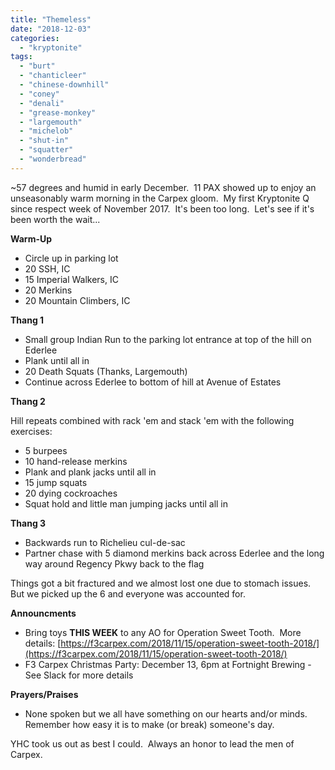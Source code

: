 ```yaml
---
title: "Themeless"
date: "2018-12-03"
categories: 
  - "kryptonite"
tags: 
  - "burt"
  - "chanticleer"
  - "chinese-downhill"
  - "coney"
  - "denali"
  - "grease-monkey"
  - "largemouth"
  - "michelob"
  - "shut-in"
  - "squatter"
  - "wonderbread"
---
```


~57 degrees and humid in early December.  11 PAX showed up to enjoy an unseasonably warm morning in the Carpex gloom.  My first Kryptonite Q since respect week of November 2017.  It's been too long.  Let's see if it's been worth the wait...

**Warm-Up**

- Circle up in parking lot
- 20 SSH, IC
- 15 Imperial Walkers, IC
- 20 Merkins
- 20 Mountain Climbers, IC

**Thang 1**

- Small group Indian Run to the parking lot entrance at top of the hill on Ederlee
- Plank until all in
- 20 Death Squats (Thanks, Largemouth)
- Continue across Ederlee to bottom of hill at Avenue of Estates

**Thang 2**

Hill repeats combined with rack 'em and stack 'em with the following exercises:

- 5 burpees
- 10 hand-release merkins
- Plank and plank jacks until all in
- 15 jump squats
- 20 dying cockroaches
- Squat hold and little man jumping jacks until all in

**Thang 3**

- Backwards run to Richelieu cul-de-sac
- Partner chase with 5 diamond merkins back across Ederlee and the long way around Regency Pkwy back to the flag

Things got a bit fractured and we almost lost one due to stomach issues. But we picked up the 6 and everyone was accounted for.

**Announcments**

- Bring toys **THIS WEEK** to any AO for Operation Sweet Tooth.  More details: [https://f3carpex.com/2018/11/15/operation-sweet-tooth-2018/](https://f3carpex.com/2018/11/15/operation-sweet-tooth-2018/)
- F3 Carpex Christmas Party: December 13, 6pm at Fortnight Brewing - See Slack for more details

**Prayers/Praises**

- None spoken but we all have something on our hearts and/or minds.  Remember how easy it is to make (or break) someone's day.

YHC took us out as best I could.  Always an honor to lead the men of Carpex.
